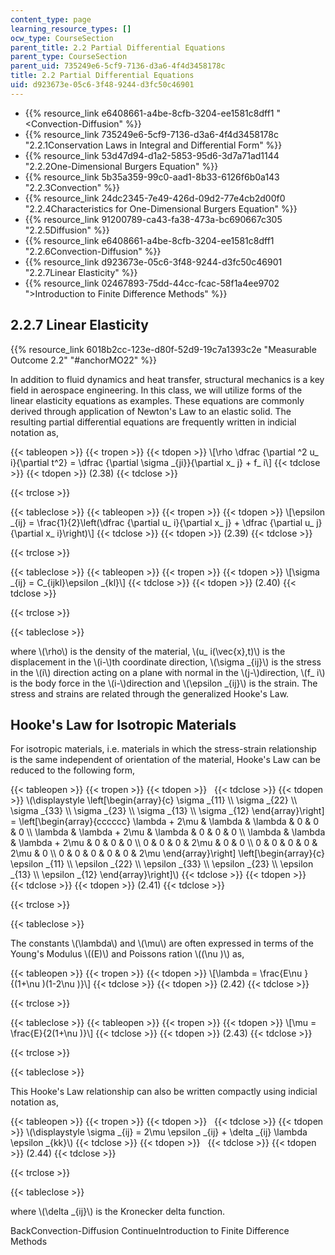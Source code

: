 ```yaml
---
content_type: page
learning_resource_types: []
ocw_type: CourseSection
parent_title: 2.2 Partial Differential Equations
parent_type: CourseSection
parent_uid: 735249e6-5cf9-7136-d3a6-4f4d3458178c
title: 2.2 Partial Differential Equations
uid: d923673e-05c6-3f48-9244-d3fc50c46901
---
```


*   {{% resource_link e6408661-a4be-8cfb-3204-ee1581c8dff1 "\<Convection-Diffusion" %}}
*   {{% resource_link 735249e6-5cf9-7136-d3a6-4f4d3458178c "2.2.1Conservation Laws in Integral and Differential Form" %}}
*   {{% resource_link 53d47d94-d1a2-5853-95d6-3d7a71ad1144 "2.2.2One-Dimensional Burgers Equation" %}}
*   {{% resource_link 5b35a359-99c0-aad1-8b33-6126f6b0a143 "2.2.3Convection" %}}
*   {{% resource_link 24dc2345-7e49-426d-09d2-77e4cb2d00f0 "2.2.4Characteristics for One-Dimensional Burgers Equation" %}}
*   {{% resource_link 91200789-ca43-fa38-473a-bc690667c305 "2.2.5Diffusion" %}}
*   {{% resource_link e6408661-a4be-8cfb-3204-ee1581c8dff1 "2.2.6Convection-Diffusion" %}}
*   {{% resource_link d923673e-05c6-3f48-9244-d3fc50c46901 "2.2.7Linear Elasticity" %}}
*   {{% resource_link 02467893-75dd-44cc-fcac-58f1a4ee9702 "\>Introduction to Finite Difference Methods" %}}

2.2.7 Linear Elasticity
-----------------------

{{% resource_link 6018b2cc-123e-d80f-52d9-19c7a1393c2e "Measurable Outcome 2.2" "#anchorMO22" %}}

In addition to fluid dynamics and heat transfer, structural mechanics is a key field in aerospace engineering. In this class, we will utilize forms of the linear elasticity equations as examples. These equations are commonly derived through application of Newton's Law to an elastic solid. The resulting partial differential equations are frequently written in indicial notation as,

{{< tableopen >}}
{{< tropen >}}
{{< tdopen >}}
\\\[\\rho \\dfrac {\\partial ^2 u\_ i}{\\partial t^2} = \\dfrac {\\partial \\sigma \_{ji}}{\\partial x\_ j} + f\_ i\\\]
{{< tdclose >}}
{{< tdopen >}}
(2.38)
{{< tdclose >}}

{{< trclose >}}

{{< tableclose >}}
{{< tableopen >}}
{{< tropen >}}
{{< tdopen >}}
\\\[\\epsilon \_{ij} = \\frac{1}{2}\\left(\\dfrac {\\partial u\_ i}{\\partial x\_ j} + \\dfrac {\\partial u\_ j}{\\partial x\_ i}\\right)\\\]
{{< tdclose >}}
{{< tdopen >}}
(2.39)
{{< tdclose >}}

{{< trclose >}}

{{< tableclose >}}
{{< tableopen >}}
{{< tropen >}}
{{< tdopen >}}
\\\[\\sigma \_{ij} = C\_{ijkl}\\epsilon \_{kl}\\\]
{{< tdclose >}}
{{< tdopen >}}
(2.40)
{{< tdclose >}}

{{< trclose >}}

{{< tableclose >}}

where \\(\\rho\\) is the density of the material, \\(u\_ i(\\vec{x},t)\\) is the displacement in the \\(i-\\)th coordinate direction, \\(\\sigma \_{ij}\\) is the stress in the \\(i\\) direction acting on a plane with normal in the \\(j-\\)direction, \\(f\_ i\\) is the body force in the \\(i-\\)direction and \\(\\epsilon \_{ij}\\) is the strain. The stress and strains are related through the generalized Hooke's Law.

Hooke's Law for Isotropic Materials
-----------------------------------

For isotropic materials, i.e. materials in which the stress-strain relationship is the same independent of orientation of the material, Hooke's Law can be reduced to the following form,

{{< tableopen >}}
{{< tropen >}}
{{< tdopen >}}
 
{{< tdclose >}}
{{< tdopen >}}
\\(\\displaystyle \\left\[\\begin{array}{c} \\sigma \_{11} \\\\ \\sigma \_{22} \\\\ \\sigma \_{33} \\\\ \\sigma \_{23} \\\\ \\sigma \_{13} \\\\ \\sigma \_{12} \\end{array}\\right\] = \\left\[\\begin{array}{cccccc} \\lambda + 2\\mu & \\lambda & \\lambda & 0 & 0 & 0 \\\\ \\lambda & \\lambda + 2\\mu & \\lambda & 0 & 0 & 0 \\\\ \\lambda & \\lambda & \\lambda + 2\\mu & 0 & 0 & 0 \\\\ 0 & 0 & 0 & 2\\mu & 0 & 0 \\\\ 0 & 0 & 0 & 0 & 2\\mu & 0 \\\\ 0 & 0 & 0 & 0 & 0 & 2\\mu \\end{array}\\right\] \\left\[\\begin{array}{c} \\epsilon \_{11} \\\\ \\epsilon \_{22} \\\\ \\epsilon \_{33} \\\\ \\epsilon \_{23} \\\\ \\epsilon \_{13} \\\\ \\epsilon \_{12} \\end{array}\\right\]\\)
{{< tdclose >}}
{{< tdopen >}}
 
{{< tdclose >}}
{{< tdopen >}}
(2.41)
{{< tdclose >}}

{{< trclose >}}

{{< tableclose >}}

The constants \\(\\lambda\\) and \\(\\mu\\) are often expressed in terms of the Young's Modulus \\((E)\\) and Poissons ration \\((\\nu )\\) as,

{{< tableopen >}}
{{< tropen >}}
{{< tdopen >}}
\\\[\\lambda = \\frac{E\\nu }{(1+\\nu )(1-2\\nu )}\\\]
{{< tdclose >}}
{{< tdopen >}}
(2.42)
{{< tdclose >}}

{{< trclose >}}

{{< tableclose >}}
{{< tableopen >}}
{{< tropen >}}
{{< tdopen >}}
\\\[\\mu = \\frac{E}{2(1+\\nu )}\\\]
{{< tdclose >}}
{{< tdopen >}}
(2.43)
{{< tdclose >}}

{{< trclose >}}

{{< tableclose >}}

This Hooke's Law relationship can also be written compactly using indicial notation as,

{{< tableopen >}}
{{< tropen >}}
{{< tdopen >}}
 
{{< tdclose >}}
{{< tdopen >}}
\\(\\displaystyle \\sigma \_{ij} = 2\\mu \\epsilon \_{ij} + \\delta \_{ij} \\lambda \\epsilon \_{kk}\\)
{{< tdclose >}}
{{< tdopen >}}
 
{{< tdclose >}}
{{< tdopen >}}
(2.44)
{{< tdclose >}}

{{< trclose >}}

{{< tableclose >}}

where \\(\\delta \_{ij}\\) is the Kronecker delta function.

BackConvection-Diffusion ContinueIntroduction to Finite Difference Methods